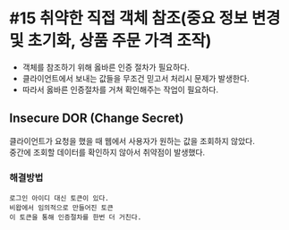 #15 취약한 직접 객체 참조(중요 정보 변경 및 초기화, 상품 주문 가격 조작)
=

* 객체를 참조하기 위해 옳바른 인증 절차가 필요하다.  
* 클라이언트에서 보내는 값들을 무조건 믿고서 처리시 문제가 발생한다.  
* 따라서 옳바른 인증절차를 거쳐 확인해주는 작업이 필요하다.  

## Insecure DOR (Change Secret)

클라이언트가 요청을 했을 때 웹에서 사용자가 원하는 값을 조회하지 않았다.  
중간에 조회할 데이터를 확인하지 않아서 취약점이 발생했다.  

### 해결방법

```
로그인 아이디 대신 토큰이 있다.
비왑에서 임의적으로 만들어진 토큰
이 토큰을 통해 인증절차를 한번 더 거친다.
```
